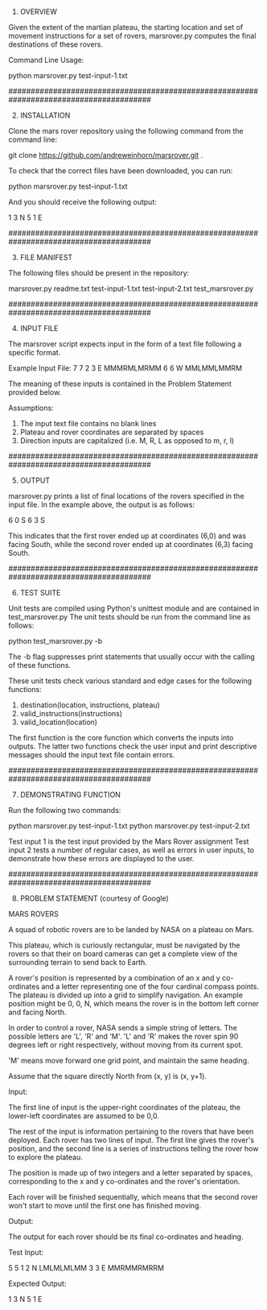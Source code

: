 1.  OVERVIEW

Given the extent of the martian plateau, the starting location and set of movement instructions for a set of rovers, marsrover.py computes the final destinations of these rovers.

Command Line Usage:

python marsrover.py test-input-1.txt

########################################################################################

2.  INSTALLATION

Clone the mars rover repository using the following command from the command line:

git clone https://github.com/andreweinhorn/marsrover.git .

To check that the correct files have been downloaded, you can run:

python marsrover.py test-input-1.txt

And you should receive the following output:

1 3 N
5 1 E

########################################################################################

3.  FILE MANIFEST

The following files should be present in the repository:

marsrover.py
readme.txt
test-input-1.txt
test-input-2.txt
test_marsrover.py

########################################################################################

4.  INPUT FILE

The marsrover script expects input in the form of a text file following a specific format.

Example Input File:
7 7
2 3 E
MMMRMLMRMM
6 6 W
MMLMMLMMRM

The meaning of these inputs is contained in the Problem Statement provided below.

Assumptions:  
1.  The input text file contains no blank lines
2.  Plateau and rover coordinates are separated by spaces
3.  Direction inputs are capitalized (i.e. M, R, L as opposed to m, r, l)


########################################################################################

5.  OUTPUT

marsrover.py prints a list of final locations of the rovers specified in the input file.  In the example above, the output is as follows:

6 0 S
6 3 S

This indicates that the first rover ended up at coordinates (6,0) and was facing South, while the second rover ended up at coordinates (6,3) facing South.

########################################################################################

6.  TEST SUITE

Unit tests are compiled using Python's unittest module and are contained in  test_marsrover.py  The unit tests should be run from the command line as follows:

python test_marsrover.py -b

The -b flag suppresses print statements that usually occur with the calling of these functions.

These unit tests check various standard and edge cases for the following functions:

1.  destination(location, instructions, plateau)
2.  valid_instructions(instructions)
3.  valid_location(location)

The first function is the core function which converts the inputs into outputs.  The latter two functions check the user input and print descriptive messages should the input text file contain errors.

########################################################################################

7.  DEMONSTRATING FUNCTION

Run the following two commands:

python marsrover.py test-input-1.txt
python marsrover.py test-input-2.txt

Test input 1 is the test input provided by the Mars Rover assignment
Test input 2 tests a number of regular cases, as well as errors in user inputs, to demonstrate how these errors are displayed to the user.

########################################################################################

8.  PROBLEM STATEMENT (courtesy of Google)

MARS ROVERS

A squad of robotic rovers are to be landed by NASA on a plateau on Mars.

This plateau, which is curiously rectangular, must be navigated by the rovers so that their on board cameras can get a complete view of the surrounding terrain to send back to Earth.

A rover's position is represented by a combination of an x and y co-ordinates and a letter representing one of the four cardinal compass points. The plateau is divided up into a grid to simplify navigation. An example position might be 0, 0, N, which means the rover is in the bottom left corner and facing North.

In order to control a rover, NASA sends a simple string of letters. The possible letters are 'L', 'R' and 'M'. 'L' and 'R' makes the rover spin 90 degrees left or right respectively, without moving from its current spot.

'M' means move forward one grid point, and maintain the same heading.

Assume that the square directly North from (x, y) is (x, y+1).

Input:

The first line of input is the upper-right coordinates of the plateau, the lower-left coordinates are assumed to be 0,0.

The rest of the input is information pertaining to the rovers that have been deployed. Each rover has two lines of input. The first line gives the rover's position, and the second line is a series of instructions telling the rover how to explore the plateau.

The position is made up of two integers and a letter separated by spaces, corresponding to the x and y co-ordinates and the rover's orientation.

Each rover will be finished sequentially, which means that the second rover won't start to move until the first one has finished moving.

Output:

The output for each rover should be its final co-ordinates and heading.

Test Input:

5 5
1 2 N
LMLMLMLMM
3 3 E
MMRMMRMRRM

Expected Output:

1 3 N
5 1 E
